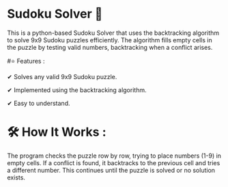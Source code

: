 # Sudoku Solver 🔢
This is a python-based Sudoku Solver that uses the backtracking algorithm to solve 9x9 Sudoku puzzles efficiently. The algorithm fills empty cells in the puzzle by testing valid numbers, backtracking when a conflict arises.

#⭐ Features :


✔ Solves any valid 9x9 Sudoku puzzle.


✔ Implemented using the backtracking algorithm.


✔ Easy to understand.


# 🛠️ How It Works :


The program checks the puzzle row by row, trying to place numbers (1-9) in empty cells. If a conflict is found, it backtracks to the previous cell and tries a different number. This continues until the puzzle is solved or no solution exists.
